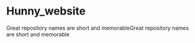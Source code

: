 # Hunny_website
Great repository names are short and memorableGreat repository names are short and memorable
